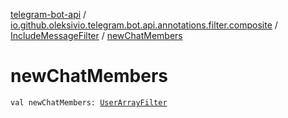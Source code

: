 [telegram-bot-api](../../index.md) / [io.github.oleksivio.telegram.bot.api.annotations.filter.composite](../index.md) / [IncludeMessageFilter](index.md) / [newChatMembers](./new-chat-members.md)

# newChatMembers

`val newChatMembers: `[`UserArrayFilter`](../-user-array-filter/index.md)